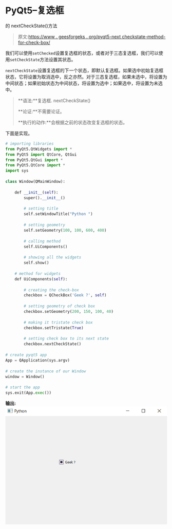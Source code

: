 # PyQt5–复选框

的 nextCheckState()方法

> 原文:[https://www . geesforgeks . org/pyqt5-next checkstate-method-for-check-box/](https://www.geeksforgeeks.org/pyqt5-nextcheckstate-method-for-check-box/)

我们可以使用`setChecked`设置复选框的状态，或者对于三态复选框，我们可以使用`setCheckState`方法设置其状态。

`nextCheckState`设置复选框的下一个状态，即默认复选框。如果选中初始复选框状态，它将设置为取消选中，反之亦然。对于三态复选框，如果未选中，将设置为中间状态；如果初始状态为中间状态，将设置为选中；如果选中，将设置为未选中。

> **语法:**复选框. nextCheckState()
> 
> **论证:**不需要论证。
> 
> **执行的动作:**会根据之前的状态改变复选框的状态。

下面是实现。

```py
# importing libraries
from PyQt5.QtWidgets import * 
from PyQt5 import QtCore, QtGui
from PyQt5.QtGui import * 
from PyQt5.QtCore import * 
import sys

class Window(QMainWindow):

    def __init__(self):
        super().__init__()

        # setting title
        self.setWindowTitle("Python ")

        # setting geometry
        self.setGeometry(100, 100, 600, 400)

        # calling method
        self.UiComponents()

        # showing all the widgets
        self.show()

    # method for widgets
    def UiComponents(self):

        # creating the check-box
        checkbox = QCheckBox('Geek ?', self)

        # setting geometry of check box
        checkbox.setGeometry(200, 150, 100, 40)

        # making it tristate check box
        checkbox.setTristate(True)

        # setting check box to its next state
        checkbox.nextCheckState()

# create pyqt5 app
App = QApplication(sys.argv)

# create the instance of our Window
window = Window()

# start the app
sys.exit(App.exec())
```

**输出:**
![](img/5f6f64c05bb6d5d59a54f3c85bcbc72f.png)